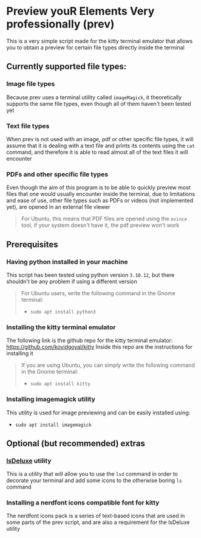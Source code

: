 # Preview  youR  Elements  Very professionally  (prev)
This is a very simple script made for the kitty terminal emulator that allows you to obtain a preview for certain file types directly inside the terminal

## Currently supported file types:
### Image file types
Because prev uses a terminal utility called `imageMagick`, it theoretically supports the same file types, even though all of them haven't been tested yet  
### Text file types
When prev is not used with an image, pdf or other specific file types, it will assume that it is dealing with a text file and prints its contents using the `cat` command, and therefore it is able to read almost all of the text files it will encounter
### PDFs and other specific file types
Even though the aim of this program is to be able to quickly preview most files that one would usually encounter inside the terminal, due to limitations and ease of use, other file types such as PDFs or videos (not implemented yet), are opened in an external file viewer
> For Ubuntu, this means that PDF files are opened using the `evince` tool, if your system doesn't have it, the pdf preview won't work

## Prerequisites
### Having python installed in your machine
This script has been tested using python version `3.10.12`, but there shouldn't be any problem if using a different version
> For Ubuntu users, write the following command in the Gnome terminal:
> - `sudo apt install python3`
### Installing the kitty terminal emulator
The following link is the github repo for the kitty terminal emulator:  
https://github.com/kovidgoyal/kitty 
Inside this repo are the instructions for installing it
> If you are using Ubuntu, you can simply write the following command in the Gnome terminal:
> - `sudo apt install kitty`
### Installing imagemagick utility
This utility is used for image previewing and can be easily installed using:
- `sudo apt install imagemagick`

## Optional (but recommended) extras
### [lsDeluxe](https://github.com/lsd-rs/lsd) utility
This is a utility that will allow you to use the `lsd` command in order to decorate your terminal and add some icons to the otherwise boring `ls` command 

### Installing a nerdfont icons compatible font for kitty
The nerdfont icons pack is a series of text-based icons that are used in some parts of the prev script, and are also a requirement for the lsDeluxe utility
